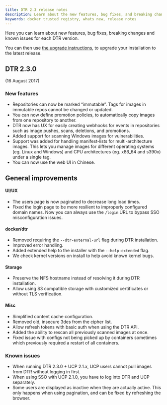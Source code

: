 ```yaml
---
title: DTR 2.3 release notes
description: Learn about the new features, bug fixes, and breaking changes for Docker Trusted Registry
keywords: docker trusted registry, whats new, release notes
---
```


Here you can learn about new features, bug fixes, breaking changes and
known issues for each DTR version.

You can then use [the upgrade instructions](../admin/upgrade.md),
to upgrade your installation to the latest release.

## DTR 2.3.0

(16 August 2017)

### New features

* Repositories can now be marked “immutable”. Tags for images in immutable repos cannot be changed or updated.
* You can now define promotion policies, to automatically copy images from one
repository to another.
* DTR now has UX for easily creating webhooks for events in repositories such
as image pushes, scans, deletions, and promotions.
* Added support for scanning Windows images for vulnerabilities.
* Support was added for handling manifest-lists for multi-architecture images. This lets you manage images for different operating systems (eg. Linux and Windows) and CPU architectures (eg. x86_64 and s390x) under a single tag.
* You can now use the web UI in Chinese.

##  General improvements

#### UI/UX

* The users page is now paginated to decrease long load times.
* Fixed the login page to be more resilient to improperly configured domain names.
Now you can always use the `/login` URL to bypass SSO misconfiguration issues.

#### docker/dtr

* Removed requiring the `--dtr-external-url` flag during DTR installation.
* Improved error handling.
* Added extended help to the installer with the `--help-extended` flag.
* We check kernel versions on install to help avoid known kernel bugs.

#### Storage
* Preserve the NFS hostname instead of resolving it during DTR installation.
* Allow using S3 compatible storage with customized certificates or without TLS
verification.

#### Misc

* Simplified content cache configuration.
* Removed old, insecure 3des from the cipher list.
* Allow refresh tokens with basic auth when using the DTR API.
* Added the ability to rescan all previously scanned images at once.
* Fixed issue with configs not being picked up by containers sometimes which previously required a restart of all containers.

### Known issues

* When running DTR 2.3.0 + UCP 2.1.x, UCP users cannot pull images from DTR without logging in first.
* When using SSO with UCP 2.1.0, you have to log into DTR and UCP separately.
* Some users are displayed as inactive when they are actually active. This only
happens when using pagination, and can be fixed by refreshing the browser.
